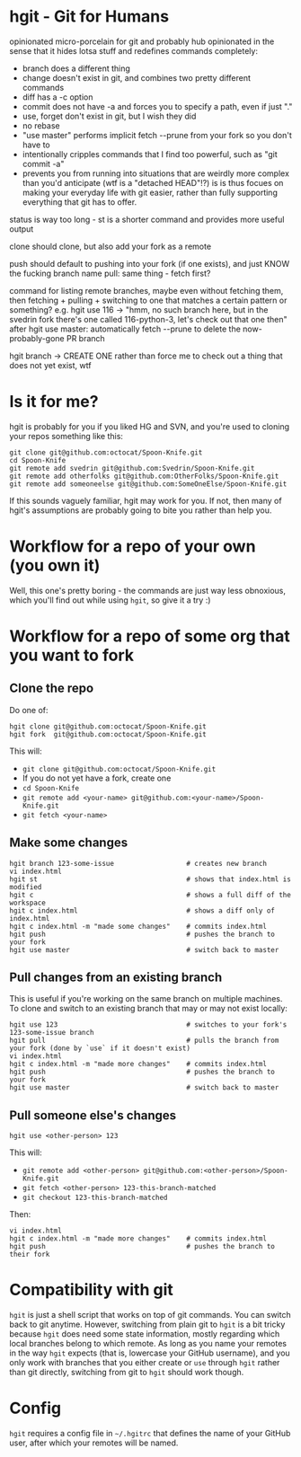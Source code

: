 # hgit - Git for Humans

opinionated micro-porcelain for git and probably hub
opinionated in the sense that it hides lotsa stuff and redefines commands completely:
* branch does a different thing
* change doesn't exist in git, and combines two pretty different commands
* diff has a -c option
* commit does not have -a and forces you to specify a path, even if just "."
* use, forget don't exist in git, but I wish they did
* no rebase
* "use master" performs implicit fetch --prune from your fork so you don't have to
* intentionally cripples commands that I find too powerful, such as "git commit -a"
* prevents you from running into situations that are weirdly more complex than you'd anticipate (wtf is a "detached HEAD"!?)
is is thus focues on making your everyday life with git easier, rather than fully supporting everything that git has to offer.

status is way too long - st is a shorter command and provides more useful output

clone should clone, but also add your fork as a remote

push should default to pushing into your fork (if one exists), and just KNOW the fucking branch name
pull: same thing - fetch first?

command for listing remote branches, maybe even without fetching them, then fetching + pulling + switching to one that matches a certain pattern or something?
e.g. hgit use 116 -> "hmm, no such branch here, but in the svedrin fork there's one called 116-python-3, let's check out that one then"
after hgit use master: automatically fetch --prune to delete the now-probably-gone PR branch

hgit branch -> CREATE ONE rather than force me to check out a thing that does not yet exist, wtf

# Is it for me?

hgit is probably for you if you liked HG and SVN, and you're used to cloning your repos something like this:

    git clone git@github.com:octocat/Spoon-Knife.git
    cd Spoon-Knife
    git remote add svedrin git@github.com:Svedrin/Spoon-Knife.git
    git remote add otherfolks git@github.com:OtherFolks/Spoon-Knife.git
    git remote add someoneelse git@github.com:SomeOneElse/Spoon-Knife.git

If this sounds vaguely familiar, hgit may work for you. If not, then many of hgit's assumptions are probably going to bite you rather than help you.

# Workflow for a repo of your own (you own it)

Well, this one's pretty boring - the commands are just way less obnoxious, which you'll find out while using `hgit`, so give it a try :)


# Workflow for a repo of some org that you want to fork

## Clone the repo

Do one of:

    hgit clone git@github.com:octocat/Spoon-Knife.git
    hgit fork  git@github.com:octocat/Spoon-Knife.git

This will:

* `git clone git@github.com:octocat/Spoon-Knife.git`
* If you do not yet have a fork, create one
* `cd Spoon-Knife`
* `git remote add <your-name> git@github.com:<your-name>/Spoon-Knife.git`
* `git fetch <your-name>`

## Make some changes

    hgit branch 123-some-issue                  # creates new branch
    vi index.html
    hgit st                                     # shows that index.html is modified
    hgit c                                      # shows a full diff of the workspace
    hgit c index.html                           # shows a diff only of index.html
    hgit c index.html -m "made some changes"    # commits index.html
    hgit push                                   # pushes the branch to your fork
    hgit use master                             # switch back to master

## Pull changes from an existing branch

This is useful if you're working on the same branch on multiple machines. To clone and switch to an existing branch that may or may not exist locally:

    hgit use 123                                # switches to your fork's 123-some-issue branch
    hgit pull                                   # pulls the branch from your fork (done by `use` if it doesn't exist)
    vi index.html
    hgit c index.html -m "made more changes"    # commits index.html
    hgit push                                   # pushes the branch to your fork
    hgit use master                             # switch back to master

## Pull someone else's changes

    hgit use <other-person> 123

This will:

* `git remote add <other-person> git@github.com:<other-person>/Spoon-Knife.git`
* `git fetch <other-person> 123-this-branch-matched`
* `git checkout 123-this-branch-matched`

Then:

    vi index.html
    hgit c index.html -m "made more changes"    # commits index.html
    hgit push                                   # pushes the branch to their fork

# Compatibility with git

`hgit` is just a shell script that works on top of git commands. You can switch back to git anytime. However, switching from plain git to `hgit` is a bit tricky because `hgit` does need some state information, mostly regarding which local branches belong to which remote. As long as you name your remotes in the way `hgit` expects (that is, lowercase your GitHub username), and you only work with branches that you either create or `use` through `hgit` rather than git directly, switching from git to `hgit` should work though.

# Config

`hgit` requires a config file in `~/.hgitrc` that defines the name of your GitHub user, after which your remotes will be named.
